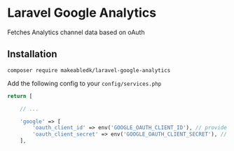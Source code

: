 # Laravel Google Analytics
Fetches Analytics channel data based on oAuth

## Installation

```
composer require makeabledk/laravel-google-analytics
```

Add the following config to your `config/services.php` 
```php
return [

    // ...

    'google' => [
        'oauth_client_id' => env('GOOGLE_OAUTH_CLIENT_ID'), // provide your client id
        'oauth_client_secret' => env('GOOGLE_OAUTH_CLIENT_SECRET'), // provide your client secreT
    ],
```